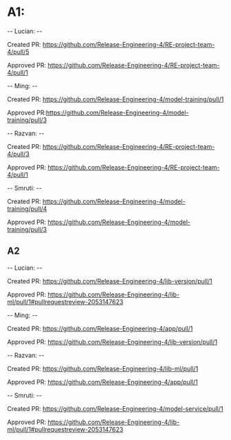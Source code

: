 # A1:

-- Lucian: --

Created PR: https://github.com/Release-Engineering-4/RE-project-team-4/pull/5

Approved PR: https://github.com/Release-Engineering-4/RE-project-team-4/pull/1

-- Ming: --

Created PR: https://github.com/Release-Engineering-4/model-training/pull/1

Approved PR:https://github.com/Release-Engineering-4/model-training/pull/3

-- Razvan: --

Created PR: https://github.com/Release-Engineering-4/RE-project-team-4/pull/3

Approved PR: https://github.com/Release-Engineering-4/RE-project-team-4/pull/1

-- Smruti: --

Created PR: https://github.com/Release-Engineering-4/model-training/pull/4

Approved PR: https://github.com/Release-Engineering-4/model-training/pull/3

## A2

-- Lucian: --

Created PR: https://github.com/Release-Engineering-4/lib-version/pull/1

Approved PR: https://github.com/Release-Engineering-4/lib-ml/pull/1#pullrequestreview-2053147623

-- Ming: --

Created PR: https://github.com/Release-Engineering-4/app/pull/1

Approved PR: https://github.com/Release-Engineering-4/lib-version/pull/1

-- Razvan: --

Created PR: https://github.com/Release-Engineering-4/lib-ml/pull/1

Approved PR: https://github.com/Release-Engineering-4/app/pull/1

-- Smruti: --

Created PR: https://github.com/Release-Engineering-4/model-service/pull/1

Approved PR: https://github.com/Release-Engineering-4/lib-ml/pull/1#pullrequestreview-2053147623